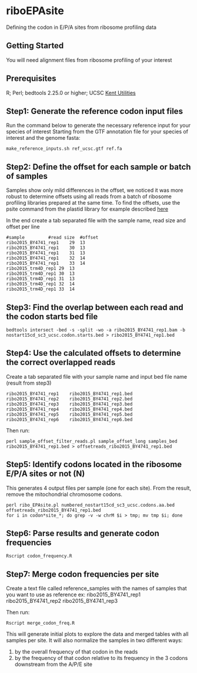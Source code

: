 # riboEPAsite
Defining the codon in E/P/A sites from ribosome profiling data

## Getting Started

You will need alignment files from ribosome profiling of your interest

## Prerequisites

R;
Perl;
bedtools 2.25.0 or higher;
UCSC [Kent Utilities](http://hgdownload.soe.ucsc.edu/admin/exe/)

## Step1: Generate the reference codon input files

Run the command below to generate the necessary reference input for your species of interest
Starting from the GTF annotation file for your species of interest and the genome fasta:

```
make_reference_inputs.sh ref_ucsc.gtf ref.fa
```

## Step2: Define the offset for each sample or batch of samples

Samples show only mild differences in the offset, we noticed it was more robust to determine offsets using all reads from a batch of ribosome profiling libraries prepared at the same time. To find the offsets, use the psite command from the plastid library for example described [here](https://plastid.readthedocs.io/en/latest/examples/p_site.html)

In the end create a tab separated file with the sample name, read size and offset per line

```
#sample		    #read size 	#offset
ribo2015_BY4741_rep1	29	13
ribo2015_BY4741_rep1	30	13
ribo2015_BY4741_rep1	31	13
ribo2015_BY4741_rep1	32	14
ribo2015_BY4741_rep1	33	14
ribo2015_trm4D_rep1	29	13
ribo2015_trm4D_rep1	30	13
ribo2015_trm4D_rep1	31	13
ribo2015_trm4D_rep1	32	14
ribo2015_trm4D_rep1	33	14
```

## Step3: Find the overlap between each read and the codon starts bed file

```
bedtools intersect -bed -s -split -wo -a ribo2015_BY4741_rep1.bam -b nostart15cd_sc3_ucsc.codon.starts.bed > ribo2015_BY4741_rep1.bed
```

## Step4: Use the calculated offsets to determine the correct overlapped reads

Create a tab separated file with your sample name and input bed file name (result from step3)
```
ribo2015_BY4741_rep1	ribo2015_BY4741_rep1.bed
ribo2015_BY4741_rep2	ribo2015_BY4741_rep2.bed
ribo2015_BY4741_rep3	ribo2015_BY4741_rep3.bed
ribo2015_BY4741_rep4	ribo2015_BY4741_rep4.bed
ribo2015_BY4741_rep5	ribo2015_BY4741_rep5.bed
ribo2015_BY4741_rep6	ribo2015_BY4741_rep6.bed
```

Then run:
```
perl sample_offset_filter_reads.pl sample_offset_long samples_bed ribo2015_BY4741_rep1.bed > offsetreads_ribo2015_BY4741_rep1.bed
```

## Step5:  Identify codons located in the ribosome E/P/A sites or not (N)

This generates 4 output files per sample (one for each site). From the result, remove the mitochondrial chromosome codons.
```
perl ribo_EPAsite.pl numbered_nostart15cd_sc3_ucsc.codons.aa.bed offsetreads_ribo2015_BY4741_rep1.bed
for i in codon*site_*; do grep -v -w chrM $i > tmp; mv tmp $i; done
```
## Step6: Parse results and generate codon frequencies

```
Rscript codon_frequency.R
```

## Step7: Merge codon frequencies per site

Create a text file called reference_samples with the names of samples that you want to use as reference
ex:
ribo2015_BY4741_rep1
ribo2015_BY4741_rep2
ribo2015_BY4741_rep3

Then run:
```
Rscript merge_codon_freq.R 
```
This will generate initial plots to explore the data and merged tables with all samples per site. 
It will also normalize the samples in two different ways: 
1) by the overall frequency of that codon in the reads
2) by the frequency of that codon relative to its frequency in the 3 codons downstream from the A/P/E site
